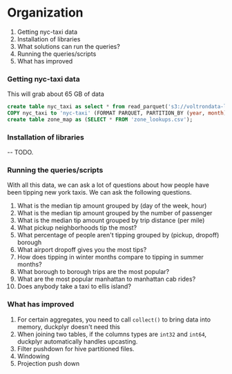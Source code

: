 # Organization
1. Getting nyc-taxi data
2. Installation of libraries
3. What solutions can run the queries?
4. Running the queries/scripts
5. What has improved 

### Getting nyc-taxi  data

This will grab about 65 GB of data 
```sql
create table nyc_taxi as select * from read_parquet('s3://voltrondata-labs-datasets/nyc-taxi/*', hive_partitioning=TRUE)
COPY nyc_taxi to 'nyc-taxi' (FORMAT PARQUET, PARTITION_BY (year, month));
create table zone_map as (SELECT * FROM 'zone_lookups.csv');
```

### Installation of libraries
-- TODO.

### Running the queries/scripts

With all this data, we can ask a lot of questions about how people have been tipping new york taxis. We can ask the following questions.

1. What is the median tip amount grouped by (day of the week, hour)
2. What is the median tip amount grouped by the number of passenger
3. What is the median tip amount grouped by trip distance (per mile)
4. What pickup neighborhoods tip the most?
5. What percentage of people aren't tipping grouped by (pickup, dropoff) borough
6. What airport dropoff gives you the most tips?
7. How does tipping in winter months compare to tipping in summer months?
8. What borough to borough trips are the most popular?
9. What are the most popular manhattan to manhattan cab rides?
10. Does anybody take a taxi to ellis island?

### What has improved 
1. For certain aggregates, you need to call `collect()` to bring data into memory, duckplyr doesn't need this
2. When joining two tables, if the columns types are `int32` and `int64`, duckplyr automatically handles upcasting.
3. Filter pushdown for hive partitioned files.
4. Windowing 
5. Projection push down


